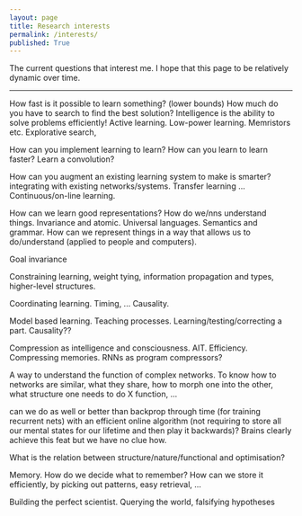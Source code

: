 ```yaml
---
layout: page
title: Research interests
permalink: /interests/
published: True
---
```


The current questions that interest me. I hope that this page to be relatively dynamic over time.

*****

How fast is it possible to learn something? (lower bounds) How much do you have to search to find the best solution? Intelligence is the ability to solve problems efficiently! Active learning. Low-power learning. Memristors etc. Explorative search, 

How can you implement learning to learn? How can you learn to learn faster? Learn a convolution?

How can you augment an existing learning system to make is smarter? integrating with existing networks/systems. Transfer learning ... Continuous/on-line learning.

How can we learn good representations? How do we/nns understand things. Invariance and atomic. Universal languages. Semantics and grammar. How can we represent things in a way that allows us to do/understand (applied to people and computers).

Goal invariance

Constraining learning, weight tying, information propagation and types, higher-level structures.


Coordinating learning. Timing, ... Causality.  

Model based learning. Teaching processes. Learning/testing/correcting a part. Causality??

Compression as intelligence and consciousness. AIT.  Efficiency.  Compressing memories. RNNs as program compressors?

A way to understand the function of complex networks. To know how to networks are similar, what they share, how to morph one into the other, what structure one needs to do X function, ...

can we do as well or better than backprop through time (for training recurrent nets) with an efficient online algorithm (not requiring to store all our mental states for our lifetime and then play it backwards)?  Brains clearly achieve this feat but we have no clue how.

 What is the relation between structure/nature/functional and optimisation?

Memory. How do we decide what to remember? How can we store it efficiently, by picking out patterns, easy retrieval, ...

Building the perfect scientist. Querying the world, falsifying hypotheses
